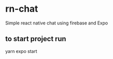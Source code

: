 # rn-chat
Simple react native chat using firebase and Expo

## to start project run
yarn expo start        
